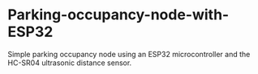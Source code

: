 # Parking-occupancy-node-with-ESP32
Simple parking occupancy node using an ESP32 microcontroller and the HC-SR04 ultrasonic distance sensor.

